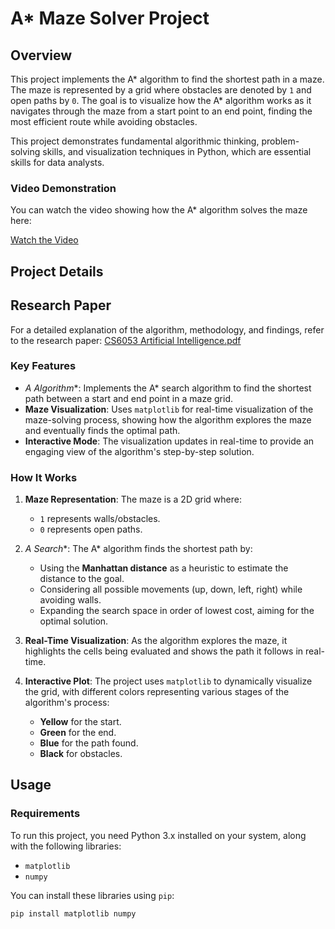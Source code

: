 # A* Maze Solver Project

## Overview

This project implements the A* algorithm to find the shortest path in a maze. The maze is represented by a grid where obstacles are denoted by `1` and open paths by `0`. The goal is to visualize how the A* algorithm works as it navigates through the maze from a start point to an end point, finding the most efficient route while avoiding obstacles.

This project demonstrates fundamental algorithmic thinking, problem-solving skills, and visualization techniques in Python, which are essential skills for data analysts.

### Video Demonstration

You can watch the video showing how the A* algorithm solves the maze here:

[Watch the Video](https://youtu.be/VWC7HKGGEQY?si=Xl3yh11YZoQ5jt6v)

## Project Details
## Research Paper
For a detailed explanation of the algorithm, methodology, and findings, refer to the research paper:
[CS6053 Artificial Intelligence.pdf](./CS6053%20Artificial%20Intelligence.pdf)


### Key Features

- **A* Algorithm**: Implements the A* search algorithm to find the shortest path between a start and end point in a maze grid.
- **Maze Visualization**: Uses `matplotlib` for real-time visualization of the maze-solving process, showing how the algorithm explores the maze and eventually finds the optimal path.
- **Interactive Mode**: The visualization updates in real-time to provide an engaging view of the algorithm's step-by-step solution.

### How It Works

1. **Maze Representation**: The maze is a 2D grid where:
   - `1` represents walls/obstacles.
   - `0` represents open paths.

2. **A* Search**: The A* algorithm finds the shortest path by:
   - Using the **Manhattan distance** as a heuristic to estimate the distance to the goal.
   - Considering all possible movements (up, down, left, right) while avoiding walls.
   - Expanding the search space in order of lowest cost, aiming for the optimal solution.

3. **Real-Time Visualization**: As the algorithm explores the maze, it highlights the cells being evaluated and shows the path it follows in real-time.

4. **Interactive Plot**: The project uses `matplotlib` to dynamically visualize the grid, with different colors representing various stages of the algorithm's process:
   - **Yellow** for the start.
   - **Green** for the end.
   - **Blue** for the path found.
   - **Black** for obstacles.

## Usage

### Requirements

To run this project, you need Python 3.x installed on your system, along with the following libraries:
- `matplotlib`
- `numpy`

You can install these libraries using `pip`:

```bash
pip install matplotlib numpy
